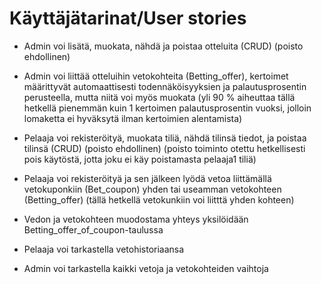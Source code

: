 # Käyttäjätarinat/User stories

* Admin voi lisätä, muokata, nähdä ja poistaa otteluita (CRUD) (poisto ehdollinen)

* Admin voi liittää otteluihin vetokohteita (Betting_offer), kertoimet määrittyvät automaattisesti todennäköisyyksien ja palautusprosentin perusteella, mutta niitä voi myös muokata (yli 90 % aiheuttaa tällä hetkellä pienemmän kuin 1 kertoimen palautusprosentin vuoksi, jolloin lomaketta ei hyväksytä ilman kertoimien alentamista)

* Pelaaja voi rekisteröityä, muokata tiliä, nähdä tilinsä tiedot, ja poistaa tilinsä (CRUD) (poisto ehdollinen)
(poisto toiminto otettu hetkellisesti pois käytöstä, jotta joku ei käy poistamasta pelaaja1 tiliä)

* Pelaaja voi rekisteröityä ja sen jälkeen lyödä vetoa liittämällä vetokuponkiin (Bet_coupon) yhden tai useamman vetokohteen (Betting_offer) (tällä hetkellä vetokunkiin voi liitttä yhden kohteen)

* Vedon ja vetokohteen muodostama yhteys yksilöidään Betting_offer_of_coupon-taulussa

* Pelaaja voi tarkastella vetohistoriaansa

* Admin voi tarkastella kaikki vetoja ja vetokohteiden vaihtoja 
